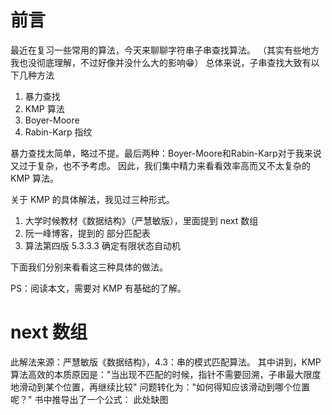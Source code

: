 # 前言
最近在复习一些常用的算法，今天来聊聊字符串子串查找算法。
（其实有些地方我也没彻底理解，不过好像并没什么大的影响😁）
总体来说，子串查找大致有以下几种方法

1. 暴力查找
2. KMP 算法
3. Boyer-Moore
4. Rabin-Karp 指纹

暴力查找太简单，略过不提。最后两种：Boyer-Moore和Rabin-Karp对于我来说又过于复杂，也不予考虑。
因此，我们集中精力来看看效率高而又不太复杂的 KMP 算法。

关于 KMP 的具体解法，我见过三种形式。

1. 大学时候教材《数据结构》（严慧敏版），里面提到 next 数组
2. 阮一峰博客，提到的 部分匹配表
3. 算法第四版 5.3.3.3 确定有限状态自动机

下面我们分别来看看这三种具体的做法。

PS：阅读本文，需要对 KMP 有基础的了解。

# next 数组
此解法来源：严慧敏版《数据结构》，4.3：串的模式匹配算法。
其中讲到，KMP 算法高效的本质原因是："当出现不匹配的时候，指针不需要回溯，子串最大限度地滑动到某个位置，再继续比较"
问题转化为："如何得知应该滑动到哪个位置呢？"
书中推导出了一个公式：
此处缺图




